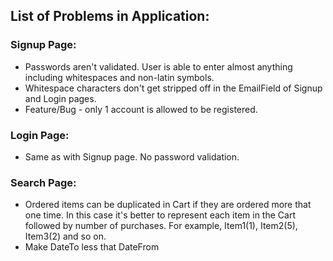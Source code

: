 ## List of Problems in Application:

###  Signup Page:	 
* Passwords aren't validated. User is able to enter almost anything including whitespaces and non-latin symbols.
* Whitespace characters don't get stripped off in the EmailField of Signup and Login pages.
* Feature/Bug - only 1 account is allowed to be registered.

###  Login Page:
* Same as with Signup page. No password validation.

###  Search Page:
* Ordered items can be duplicated in Cart if they are ordered more that one time. In this case it's better to represent each item in the Cart followed by number of purchases. For example, Item1(1), Item2(5), Item3(2) and so on.
* Make DateTo less that DateFrom
